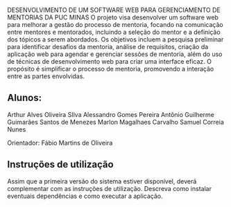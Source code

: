 DESENVOLVIMENTO DE UM SOFTWARE WEB PARA GERENCIAMENTO DE MENTORIAS DA PUC MINAS
O projeto visa desenvolver um software web para melhorar a gestão do processo de mentoria, focando na comunicação entre mentores e mentorados, incluindo a seleção do mentor e a definição dos tópicos a serem abordados. Os objetivos incluem a pesquisa preliminar para identificar desafios da mentoria, análise de requisitos, criação da aplicação web para agendar e gerenciar sessões de mentoria, além do uso de técnicas de desenvolvimento web para criar uma interface eficaz. O propósito é simplificar o processo de mentoria, promovendo a interação entre as partes envolvidas.

## Alunos:
Arthur Alves Oliveira SIlva
Alessandro Gomes Pereira
Antônio Guilherme Guimarães Santos de Menezes
Marlon Magalhaes Carvalho
Samuel Correia Nunes

Orientador:
Fábio Martins de Oliveira

## Instruções de utilização
Assim que a primeira versão do sistema estiver disponível, deverá complementar com as instruções de utilização. Descreva como instalar eventuais dependências e como executar a aplicação.
